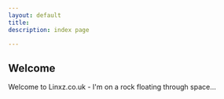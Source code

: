 ```yaml
---
layout: default
title: 
description: index page

---
```


## Welcome

Welcome to Linxz.co.uk - I'm on a rock floating through space...
